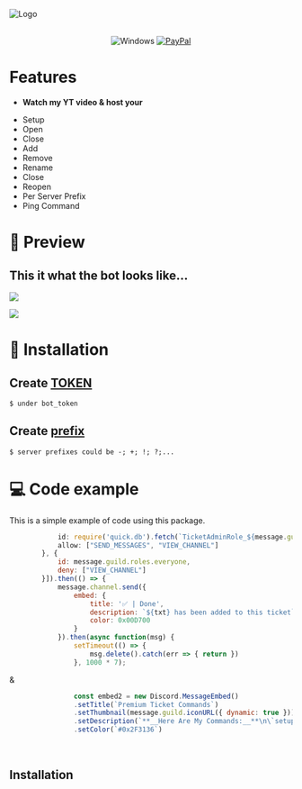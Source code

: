 ![Logo](https://www.seekpng.com/png/full/270-2700588_vip-tickets-for-trixie-delight-u0026-starship-vip.png)

<div align="center">
  
<br>![Windows](https://github.com/danielkrupinski/Osiris/workflows/Windows/badge.svg?branch=master&event=push)
[![PayPal](https://img.shields.io/badge/donate-PayPal-104098.svg?style=plastic&logo=PayPal)](https://paypal.me/kasai772)
  
  </div>
  
  # Features
  * **Watch my YT video & host your**
- Setup 
- Open 
- Close
- Add
- Remove
- Rename
- Close
- Reopen
- Per Server Prefix 
- Ping Command

# 💎 Preview
## This it what the bot looks like...
![](https://github.com/mrmotchy/stuff/blob/main/Unben55555555555555annt.PNG?raw=true)

![](https://github.com/mrmotchy/stuff/blob/main/Unben6666666666annt.PNG?raw=true)

# 🔩 Installation
## Create [TOKEN](https://discord.com/developers/)
```
$ under bot_token
```

## Create [prefix]()
```
$ server prefixes could be -; +; !; ?;...
```

# 💻 Code example
This is a simple example of code using this package.

```js
            id: require('quick.db').fetch(`TicketAdminRole_${message.guild.id}`),
            allow: ["SEND_MESSAGES", "VIEW_CHANNEL"]
        }, {
            id: message.guild.roles.everyone,
            deny: ["VIEW_CHANNEL"]
        }]).then(() => {
            message.channel.send({
                embed: {
                    title: '✅ | Done',
                    description: `${txt} has been added to this ticket`,
                    color: 0x00D700
                }
            }).then(async function(msg) {
                setTimeout(() => {
                    msg.delete().catch(err => { return })
                }, 1000 * 7);
```
&
```js
                const embed2 = new Discord.MessageEmbed()
                .setTitle(`Premium Ticket Commands`)
                .setThumbnail(message.guild.iconURL({ dynamic: true }))
                .setDescription(`**__Here Are My Commands:__**\n\`setup,\` \`transcript,\` \`rename,\` \`remove,\` \`ping,\` \`open,\` \`close\``)
                .setColor(`#0x2F3136`)
```

<br/>



## Installation
